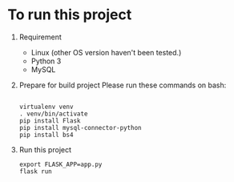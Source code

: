 # To run this project
1. Requirement
    - Linux (other OS version haven't been tested.)
    - Python 3
    - MySQL
2. Prepare for build project
    Please run these commands on bash:
    ```

    virtualenv venv
    . venv/bin/activate
    pip install Flask
    pip install mysql-connector-python
    pip install bs4
    ```

3. Run this project
    ```
    export FLASK_APP=app.py
    flask run
    ```